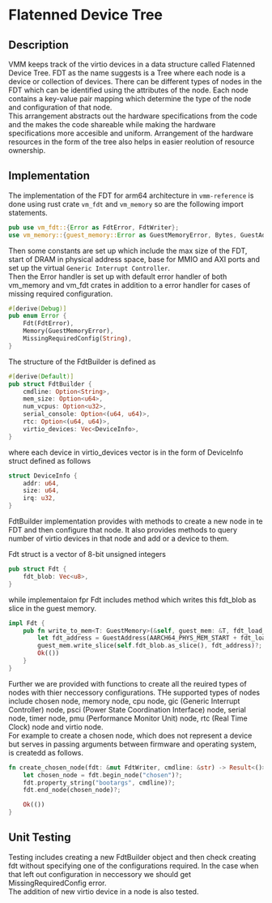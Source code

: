 # Flatenned Device Tree
## Description
VMM keeps track of the virtio devices  in a data structure called Flatenned Device Tree. FDT as the name suggests is a Tree where each node is a device or collection of devices. There can be different types of nodes in the FDT which can be identified using the attributes of the node. Each node contains a key-value pair mapping which determine the type of the node and configuration of that node.\
This arrangement abstracts out the hardware specifications from the code and the makes the code shareable while making the hardware specifications more accesible and uniform. Arrangement of the hardware resources in the form of the tree also helps in easier reolution of resource ownership.

## Implementation
The implementation of the FDT for arm64 architecture in `vmm-reference` is done using rust crate `vm_fdt` and `vm_memory` so are the following import statements.
```rs
pub use vm_fdt::{Error as FdtError, FdtWriter};
use vm_memory::{guest_memory::Error as GuestMemoryError, Bytes, GuestAddress, GuestMemory};
```
Then some constants are set up which include the max size of the FDT, start of DRAM in physical address space, base for MMIO and AXI ports and set up the virtual `Generic Interrupt Controller`.\
Then the Error handler is set up with default error handler of both vm_memory and vm_fdt crates in addition to a error handler for cases of missing required configuration.
```rs
#[derive(Debug)]
pub enum Error {
    Fdt(FdtError),
    Memory(GuestMemoryError),
    MissingRequiredConfig(String),
}
```
The structure of the FdtBuilder is defined as 
```rs
#[derive(Default)]
pub struct FdtBuilder {
    cmdline: Option<String>,
    mem_size: Option<u64>,
    num_vcpus: Option<u32>,
    serial_console: Option<(u64, u64)>,
    rtc: Option<(u64, u64)>,
    virtio_devices: Vec<DeviceInfo>,
}
```
where each device in virtio_devices vector is in the form of DeviceInfo struct defined as follows
```rs
struct DeviceInfo {
    addr: u64,
    size: u64,
    irq: u32,
}
```

FdtBuilder implementation provides with methods to create a new node in te FDT and then configure that node. It also provides methods to query number of virtio devices in that node and add or a device to them.

Fdt struct is a vector of 8-bit unsigned integers
```rs
pub struct Fdt {
    fdt_blob: Vec<u8>,
}
```
while implementaion fpr Fdt includes method which writes this fdt_blob as slice in the guest memory.

```rs
impl Fdt {
    pub fn write_to_mem<T: GuestMemory>(&self, guest_mem: &T, fdt_load_offset: u64) -> Result<()> {
        let fdt_address = GuestAddress(AARCH64_PHYS_MEM_START + fdt_load_offset);
        guest_mem.write_slice(self.fdt_blob.as_slice(), fdt_address)?;
        Ok(())
    }
}
```

Further we are provided with functions to create all the reuired types of nodes with thier neccessory configurations. THe supported types of nodes include chosen node, memory node, cpu node, gic (Generic Interrupt Controller) node, psci (Power State Coordination Interface) node, serial node, timer node, pmu (Performance Monitor Unit) node, rtc (Real Time Clock) node and virtio node.\
For example to create a chosen node, which does not represent a device but serves in passing arguments between firmware and operating system, is createdd as follows.
```rs
fn create_chosen_node(fdt: &mut FdtWriter, cmdline: &str) -> Result<()> {
    let chosen_node = fdt.begin_node("chosen")?;
    fdt.property_string("bootargs", cmdline)?;
    fdt.end_node(chosen_node)?;

    Ok(())
}
```

## Unit Testing
Testing includes creating a new FdtBuilder object and then check creating fdt without specifying one of the configurations required. In the case when that left out configuration in neccessory we should get MissingRequiredConfig error. \
The addition of new virtio device in a node is also tested. 

